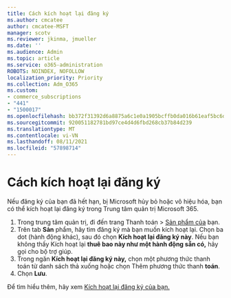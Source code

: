 ```yaml
---
title: Cách kích hoạt lại đăng ký
ms.author: cmcatee
author: cmcatee-MSFT
manager: scotv
ms.reviewer: jkinma, jmueller
ms.date: ''
ms.audience: Admin
ms.topic: article
ms.service: o365-administration
ROBOTS: NOINDEX, NOFOLLOW
localization_priority: Priority
ms.collection: Adm_O365
ms.custom:
- commerce_subscriptions
- "441"
- "1500017"
ms.openlocfilehash: bb372f31392d6a8875a6c1e0a1905bcffb0da016b61eaf5bc6dbb2bcbb561a45
ms.sourcegitcommit: 920051182781bd97ce4d4d6fbd268cb37b84d239
ms.translationtype: MT
ms.contentlocale: vi-VN
ms.lasthandoff: 08/11/2021
ms.locfileid: "57898714"
---
```

# <a name="how-to-reactivate-a-subscription"></a>Cách kích hoạt lại đăng ký

Nếu đăng ký của bạn đã hết hạn, bị Microsoft hủy bỏ hoặc vô hiệu hóa, bạn có thể kích hoạt lại đăng ký trong Trung tâm quản trị Microsoft 365.
  
1. Trong trung tâm quản  trị, đi đến trang Thanh toán \> [Sản phẩm của](https://go.microsoft.com/fwlink/p/?linkid=842054) bạn.
2. Trên tab **Sản** phẩm, hãy tìm đăng ký mà bạn muốn kích hoạt lại. Chọn ba dot (hành động khác), sau đó chọn **Kích hoạt lại đăng ký này**.
    Nếu bạn không thấy Kích hoạt lại **thuê bao này như một hành động sẵn có,** hãy gọi cho bộ trợ giúp.
3. Trong ngăn **Kích hoạt lại đăng ký này,** chọn một phương thức thanh toán từ danh sách thả xuống hoặc chọn Thêm phương thức thanh **toán**.
4. Chọn **Lưu**.

Để tìm hiểu thêm, hãy xem [Kích hoạt lại đăng ký của bạn.](https://docs.microsoft.com/microsoft-365/commerce/subscriptions/reactivate-your-subscription)